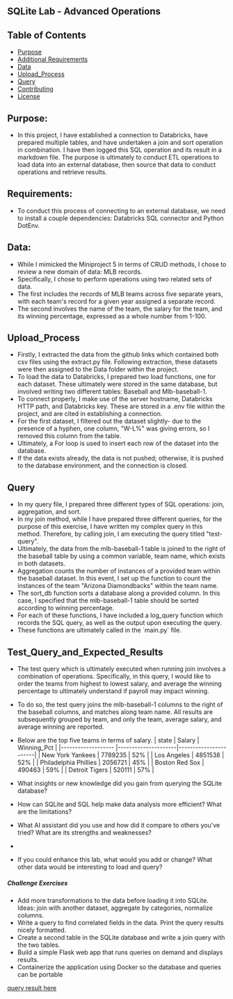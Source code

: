 ## SQLite Lab - Advanced Operations

## Table of Contents

- [Purpose](#purpose)
- [Additional Requirements](#Requirements)
- [Data](#data)
- [Upload_Process](#Upload_Process)
- [Query](#query)
- [Contributing](#contributing)
- [License](#license)


## Purpose:

* In this project, I have established a connection to Databricks, have prepared multiple tables, and have undertaken a join and sort operation in combination. I have then logged this SQL operation and its result in a markdown file. The purpose is ultimately to conduct ETL operations to load data into an external database, then source that data to conduct operations and retrieve results.

## Requirements:

* To conduct this process of connecting to an external database, we need to install a couple dependencies: Databricks SQL connector and Python DotEnv.

## Data:

* While I mimicked the Miniproject 5 in terms of CRUD methods, I chose to review a new domain of data: MLB records.
* Specifically, I chose to perform operations using two related sets of data.
* The first includes the records of MLB teams across five separate years, with each team's record for a given year assigned a separate record.
* The second involves the name of the team, the salary for the team, and its winning percentage, expressed as a whole number from 1-100.

## Upload_Process

* Firstly, I extracted the data from the github links which contained both csv files using the extract.py file. Following extraction, these datasets were then assigned to the Data folder within the project.
* To load the data to Databricks, I prepared two load functions, one for each dataset. These ultimately were stored in the same database, but involved writing two different tables: Baseball and Mlb-baseball-1.
* To connect properly, I make use of the server hostname, Databricks HTTP path, and Databricks key. These are stored in a .env file within the project, and are cited in establishing a connection.
* For the first dataset, I filtered out the dataset slightly- due to the presence of a hyphen, one column, "W-L%" was giving errors, so I removed this column from the table.
* Ultimately, a For loop is used to insert each row of the dataset into the database.
* If the data exists already, the data is not pushed; otherwise, it is pushed to the database environment, and the connection is closed.

## Query

* In my query file, I prepared three different types of SQL operations: join, aggregation, and sort.
* In my join method, while I have prepared three different queries, for the purpose of this exercise, I have written my complex query in this method. Therefore, by calling join, I am executing the query titled "test-query".
* Ultimately, the data from the mlb-baseball-1 table is joined to the right of the baseball table by using a common variable, team name, which exists in both datasets.
* Aggregation counts the number of instances of a provided team within the baseball dataset. In this event, I set up the function to count the instances of the team "Arizona Diamondbacks" within the team name.
* The sort_db function sorts a database along a provided column. In this case, I specified that the mlb-baseball-1 table should be sorted according to winning percentage.
* For each of these functions, I have included a log_query function which records the SQL query, as well as the output upon executing the query.
* These functions are ultimately called in the \`main.py\` file.

## Test_Query_and_Expected_Results 

* The test query which is ultimately executed when running join involves a combination of operations. Specifically, in this query, I would like to order the teams from highest to lowest salary, and average the winning percentage to ultimately understand if payroll may impact winning.
* To do so, the test query joins the mlb-baseball-1 columns to the right of the baseball columns, and matches along team name. All results are subsequently grouped by team, and only the team, average salary, and average winning are reported.
* Below are the top five teams in terms of salary.
| state                  | Salary              | Winning_Pct           |
|-------------------     |---------------------|-----------------------|
| New York Yankees       | 7789235             | 52%                   |
| Los Angeles            | 4851538             | 52%                   |
| Philadelphia Phillies  | 2056721             | 45%                   |
| Boston Red Sox         | 490463              | 59%                   |
| Detroit Tigers         | 520111              | 57%                   |


* What insights or new knowledge did you gain from querying the SQLite database?
* How can SQLite and SQL help make data analysis more efficient? What are the limitations?
* What AI assistant did you use and how did it compare to others you've tried? What are its strengths and weaknesses?
* 
* If you could enhance this lab, what would you add or change? What other data would be interesting to load and query?

##### Challenge Exercises

* Add more transformations to the data before loading it into SQLite. Ideas: join with another dataset, aggregate by categories, normalize columns.
* Write a query to find correlated fields in the data. Print the query results nicely formatted.
* Create a second table in the SQLite database and write a join query with the two tables.
* Build a simple Flask web app that runs queries on demand and displays results.
* Containerize the application using Docker so the database and queries can be portable






[query result here](query_log.md)



